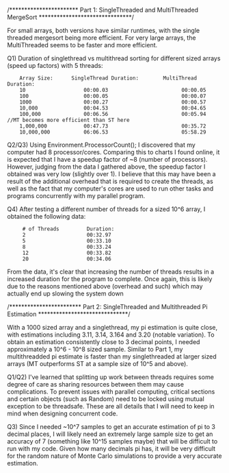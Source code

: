 
/*********************** Part 1: SingleThreaded and MultiThreaded MergeSort *******************************/

For small arrays, both versions have similar runtimes, with the single threaded mergesort being more efficient. For very large arrays,
the MultiThreaded seems to be faster and more efficient.

  Q1) Duration of singlethread vs multithread sorting for different sized arrays (speed up factors) with 5 threads:

        Array Size:      SingleThread Duration:        MultiThread Duration:
        10                   00:00.03                        00:00.05
        100                  00:00.05                        00:00.07
        1000                 00:00.27                        00:00.57
        10,000               00:04.53                        00:04.65         
        100,000              00:06.56                        00:05.94       //MT becomes more efficient than ST here   
        1,000,000            00:47.73                        00:35.72
        10,000,000           06:06.53                        05:58.29
 
 
   Q2/Q3) Using Environment.ProcessorCount(); I discovered that my computer had 8 processor/cores. Comparing this to charts I found online,
   it is expected that I have a speedup factor of ~8 (number of processors). However, judging from the data I gathered above, the speedup factor I obtained was very low
   (slightly over 1). I believe that this may have been a result of the additional overhead that is required to create the threads, as well as the 
   fact that my computer's cores are used to run other tasks and programs concurrently with my parallel program. 
   
   Q4) After testing a different number of threads for a sized 10^6 array, I obtained the following data:
   
         # of Threads         Duration:
         2                    00:32.97
         5                    00:33.10
         8                    00:33.24
         12                   00:33.82
         20                   00:34.06
         
   From the data, it's clear that increasing the number of threads results in a increased duration for the program to complete. Once again, this is likely due to the 
   reasons mentioned above (overhead and such) which may actually end up slowing the system down
  
  
  /************************  Part 2: SingleThreaded and Multithreaded Pi Estimation ******************************/
   
   With a 1000 sized array and a singlethread, my pi estimation is quite close, with estimations including 3.11, 3.14, 3.164 and 3.20 (notable variation).
   To obtain an estimation consistently close to 3 decimal points, I needed approximately a 10^6 - 10^8 sized sample. Similar to Part 1, my multithreadded pi estimate
   is faster than my singlethreaded at larger sized arrays (MT outperforms ST at a sample size of 10^5 and above). 

   Q1/Q2) I've learned that splitting up work between threads requires some degree of care as sharing resources between them may cause complications. 
   To prevent issues with parallel computing, critical sections and certain objects (such as Random) need to be locked using mutual exception to be threadsafe.
   These are all details that I will need to keep in mind when designing concurrent code. 
   
   Q3) Since I needed ~10^7 samples to get an accurate estimation of pi to 3 decimal places, I will likely need an extremely large sample size to get an accuracy of 7 
   (something like 10^15 samples maybe) that will be difficult to run with my code. Given how many decimals pi has, it will be very difficult for the random nature of Monte Carlo simulations to provide a very accurate estimation.

